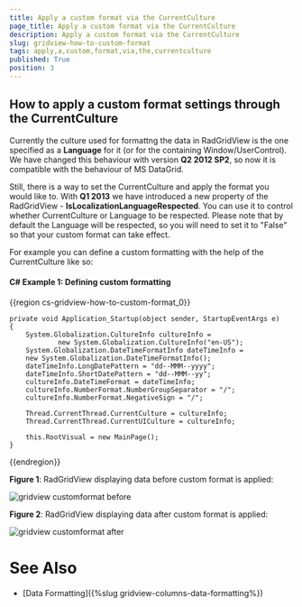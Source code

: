 ```yaml
---
title: Apply a custom format via the CurrentCulture
page_title: Apply a custom format via the CurrentCulture
description: Apply a custom format via the CurrentCulture
slug: gridview-how-to-custom-format
tags: apply,a,custom,format,via,the,currentculture
published: True
position: 3
---
```


## How to apply a custom format settings through the CurrentCulture

Currently the culture used for formattng the data in RadGridView is the one specified as a __Language__ for it (or for the containing Window/UserControl). We have changed this behaviour with version __Q2 2012 SP2__, so now it is compatible with the behaviour of MS DataGrid. 

Still, there is a way to set the CurrentCulture and apply the format you would like to. With __Q1 2013__ we have introduced a new property of the RadGridView - __IsLocalizationLanguageRespected__. You can use it to control whether CurrentCulture or Language to be respected. Please note that by default the Language will be respected, so you will need to set it to "False" so that your custom format can take effect.
        
For example you can define a custom formatting with the help of the CurrentCulture like so:

#### __C#__ Example 1: Defining custom formatting

{{region cs-gridview-how-to-custom-format_0}}

	private void Application_Startup(object sender, StartupEventArgs e)
	{
		System.Globalization.CultureInfo cultureInfo =
				new System.Globalization.CultureInfo("en-US");
		System.Globalization.DateTimeFormatInfo dateTimeInfo =
		new System.Globalization.DateTimeFormatInfo();
		dateTimeInfo.LongDatePattern = "dd--MMM--yyyy";
		dateTimeInfo.ShortDatePattern = "dd--MMM--yy";
		cultureInfo.DateTimeFormat = dateTimeInfo;
		cultureInfo.NumberFormat.NumberGroupSeparator = "/";
		cultureInfo.NumberFormat.NegativeSign = "/";
	
		Thread.CurrentThread.CurrentCulture = cultureInfo;
		Thread.CurrentThread.CurrentUICulture = cultureInfo;
	
		this.RootVisual = new MainPage();
	}
{{endregion}}

__Figure 1__: RadGridView displaying data before custom format is applied:
        
![gridview customformat before](images/gridview_customformat_before.png)

__Figure 2__: RadGridView displaying data after custom format is applied:

![gridview customformat after](images/gridview_customformat_after.png)

# See Also

 * [Data Formatting]({%slug gridview-columns-data-formatting%})
